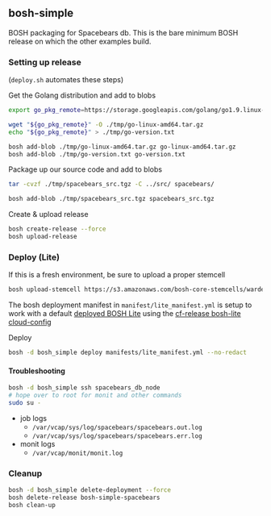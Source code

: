 ## bosh-simple

BOSH packaging for Spacebears db. This is the bare minimum BOSH release on which the other examples
build.

### Setting up release

(`deploy.sh` automates these steps)

Get the Golang distribution and add to blobs

```bash
export go_pkg_remote=https://storage.googleapis.com/golang/go1.9.linux-amd64.tar.gz

wget "${go_pkg_remote}" -O ./tmp/go-linux-amd64.tar.gz
echo "${go_pkg_remote}" > ./tmp/go-version.txt

bosh add-blob ./tmp/go-linux-amd64.tar.gz go-linux-amd64.tar.gz
bosh add-blob ./tmp/go-version.txt go-version.txt
```

Package up our source code and add to blobs
```bash
tar -cvzf ./tmp/spacebears_src.tgz -C ../src/ spacebears/

bosh add-blob ./tmp/spacebears_src.tgz spacebears_src.tgz
```

Create & upload release
```bash
bosh create-release --force
bosh upload-release
```

### Deploy (Lite)

If this is a fresh environment, be sure to upload a proper stemcell
```bash
bosh upload-stemcell https://s3.amazonaws.com/bosh-core-stemcells/warden/bosh-stemcell-3445.7-warden-boshlite-ubuntu-trusty-go_agent.tgz
```

The bosh deployment manifest in `manifest/lite_manifest.yml` is setup to work
with a default [deployed BOSH Lite](https://bosh.io/docs/bosh-lite) using
the [cf-release bosh-lite cloud-config](https://github.com/cloudfoundry/cf-deployment/blob/master/iaas-support/bosh-lite/cloud-config.yml)

Deploy
```bash
bosh -d bosh_simple deploy manifests/lite_manifest.yml --no-redact
```

#### Troubleshooting
```bash
bosh -d bosh_simple ssh spacebears_db_node
# hope over to root for monit and other commands
sudo su -
```

* job logs
    * `/var/vcap/sys/log/spacebears/spacebears.out.log`
    * `/var/vcap/sys/log/spacebears/spacebears.err.log`
* monit logs
    * `/var/vcap/monit/monit.log`

###  Cleanup

```bash
bosh -d bosh_simple delete-deployment --force
bosh delete-release bosh-simple-spacebears
bosh clean-up
```
